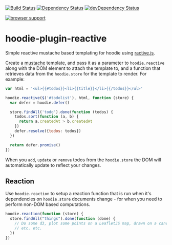 [![Build Status](https://travis-ci.org/alanshaw/hoodie-plugin-reactive.png?branch=master)](https://travis-ci.org/alanshaw/hoodie-plugin-reactive) [![Dependency Status](https://david-dm.org/alanshaw/hoodie-plugin-reactive.png)](https://david-dm.org/alanshaw/hoodie-plugin-reactive) [![devDependency Status](https://david-dm.org/alanshaw/hoodie-plugin-reactive/dev-status.png)](https://david-dm.org/alanshaw/hoodie-plugin-reactive#info=devDependencies)

[![browser support](https://ci.testling.com/alanshaw/hoodie-plugin-reactive.png)](https://ci.testling.com/alanshaw/hoodie-plugin-reactive)

hoodie-plugin-reactive
===
Simple reactive mustache based templating for hoodie using [ractive.js](http://www.ractivejs.org/).

Create a [mustache](http://mustache.github.io/) template, and pass it as a parameter to `hoodie.reactive` along with the DOM element to attach the template to, and a function that retrieves data from the `hoodie.store` for the template to render. For example:

```javascript
var html = '<ul>{{#todos}}<li>{{title}}</li>{{/todos}}</ul>'

hoodie.reactive($('#todolist'), html, function (store) {
  var defer = hoodie.defer()

  store.findAll('todo').done(function (todos) {
    todos.sort(function (a, b) {
      return a.createdAt > b.createdAt
    })
    defer.resolve({todos: todos})
  })

  return defer.promise()
})
```

When you `add`, `update` or `remove` todos from the `hoodie.store` the DOM will automatically update to reflect your changes.


Reaction
---
Use `hoodie.reaction` to setup a reaction function that is run when it's dependencies on `hoodie.store` documents change - for when you need to perform non-DOM based computations.

```javascript
hoodie.reaction(function (store) {
  store.findAll("things").done(function (done) {
    // Do some d3, plot some points on a LeafletJS map, drawn on a canvas
    // etc. etc.
  })
})
```
